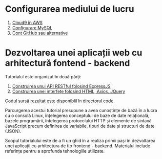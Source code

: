 # Configurarea mediului de lucru

1. [Cloud9 în AWS](./c9.md)
2. [Configurare MySQL](./mysql.md)
3. [Cont GitHub sau alternative](./git.md)

# Dezvoltarea unei aplicații web cu arhitectură fontend - backend

Tutorialul este organizat în două părți:

1. [Construirea unui API RESTful folosind ExpressJS](./tutorial-rest-api.md)
2. [Construirea unei interfețe folosind HTML, Axios, JQuery](./tutorial-frontend.md)

Codul sursă rezultat este disponiblil în directorul code.

Parcurgerea acestui tutorial presupune a avea cunoștințe de bază în a lucra cu o consolă Linux, înțelegerea conceptului de baze de date relațională, bazele programării, întelegerea protocolului HTTP și elemente de sintaxă JavaScript precum definirea de variabile, tipuri de date și structuri de date (JSON).

Scopul tutorialului este de a fi un ghid în a realiza primii pași în dezvoltarea unei aplicații cu arhitectura de tip frontend - backend. Materialul include referințe pentru a aprofunda tehnologiile utilizate.